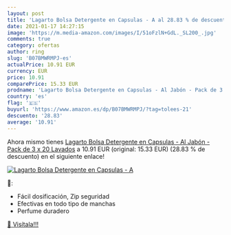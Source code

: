 ```yaml
---
layout: post
title: 'Lagarto Bolsa Detergente en Capsulas - A al 28.83 % de descuento'
date: 2021-01-17 14:27:15
image: 'https://m.media-amazon.com/images/I/51oFzlN+GdL._SL200_.jpg'
comments: true
category: ofertas
author: ring
slug: 'B07BMWRMPJ-es'
actualPrice: 10.91 EUR
currency: EUR
price: 10.91
comparePrice: 15.33 EUR
prodname: 'Lagarto Bolsa Detergente en Capsulas - Al Jabón - Pack de 3 x 20 Lavados'
country: 'es'
flag: '🇪🇸'
buyurl: 'https://www.amazon.es/dp/B07BMWRMPJ/?tag=tolees-21'
descuento: '28.83'
average: '10.91'
---
```


Ahora mismo tienes [Lagarto Bolsa Detergente en Capsulas - Al Jabón - Pack de 3 x 20 Lavados](https://www.amazon.es/dp/B07BMWRMPJ/?tag=tolees-21) a 10.91 EUR (original: 15.33 EUR) (28.83 %  de descuento) en el siguiente enlace!

[![Lagarto Bolsa Detergente en Capsulas - A](https://m.media-amazon.com/images/I/51oFzlN+GdL._SL200_.jpg)](https://www.amazon.es/dp/B07BMWRMPJ/?tag=tolees-21)

🔎:

- Fácil dosificación, Zip seguridad
- Efectivas en todo tipo de manchas
- Perfume duradero

[🛒 Visítala!!!](https://www.amazon.es/dp/B07BMWRMPJ/?tag=tolees-21)
